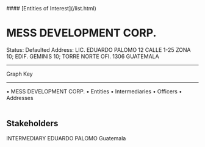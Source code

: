 <link rel="stylesheet" type="text/css" href="../../assets/style.css">
#### [Entities of Interest](/list.html)

<style>
body{background-image:url("http://eoi-graphs.s3-website-eu-west-1.amazonaws.com/MESS_DEVELOPMENT_CORP..png");background-repeat: no-repeat;background-size: contain;}
.markdown>p>span{background-color: white;}
</style>

# MESS DEVELOPMENT CORP.
<span>Status: Defaulted
Address: LIC. EDUARDO PALOMO  12 CALLE 1-25 ZONA 10; EDIF. GEMINIS 10; TORRE NORTE OFI. 1306 GUATEMALA
</span>

---



<div class="legend">
Graph Key
<hr>
<span class="focus">• MESS DEVELOPMENT CORP.</span>
<span class="entity">• Entities</span>
<span class="intermediary">• Intermediaries</span>
<span class="officer">• Officers</span>
<span class="address">• Addresses</span>
</div><br>


## Stakeholders
<span>INTERMEDIARY
EDUARDO PALOMO
Guatemala
</span>


